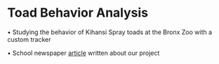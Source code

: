 # Toad Behavior Analysis
• Studying the behavior of Kihansi Spray toads at the Bronx Zoo with a custom tracker

• School newspaper [article](https://news.fordham.edu/science/students-use-gaming-technology-to-track-endangered-toads/) written about our project 
